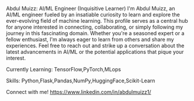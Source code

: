 Abdul Muizz: AI/ML Engineer (Inquisitive Learner)
I'm Abdul Muizz, an AI/ML engineer fueled by an insatiable curiosity to learn and explore the ever-evolving field of machine learning. This profile serves as a central hub for anyone interested in connecting, collaborating, or simply following my journey in this fascinating domain. Whether you're a seasoned expert or a fellow enthusiast, I'm always eager to learn from others and share my experiences. Feel free to reach out and strike up a conversation about the latest advancements in AI/ML or the potential applications that pique your interest.

Currently Learning: TensorFlow,PyTorch,MLops

Skills: Python,Flask,Pandas,NumPy,HuggingFace,Scikit-Learn

Connect with me!
https://www.linkedin.com/in/abdulmuizz1/


